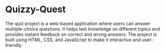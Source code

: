 # Quizzy-Quest
The quiz project is a web-based application where users can answer multiple-choice questions. It helps test knowledge on different topics and provides instant feedback on correct and wrong answers. The project is built using HTML, CSS, and JavaScript to make it interactive and user-friendly.
